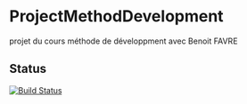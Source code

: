 ProjectMethodDevelopment
========================

projet du cours méthode de développment avec Benoit FAVRE

Status
------
[![Build Status](https://travis-ci.org/bibiLoveU/ProjectMethodDevelopment.png)](https://travis-ci.org/bibiLoveU/ProjectMethodDevelopment)

